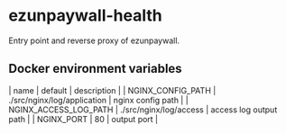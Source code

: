 # ezunpaywall-health

Entry point and reverse proxy of ezunpaywall.

## Docker environment variables

| name | default | description |
| NGINX_CONFIG_PATH | ./src/nginx/log/application | nginx config path |
| NGINX_ACCESS_LOG_PATH | ./src/nginx/log/access | access log output path |
| NGINX_PORT | 80 | output port |